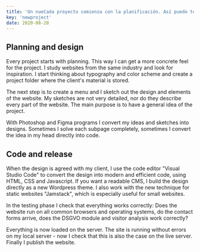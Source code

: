 ```yaml
---
title: 'Un nueCada proyecto comienza con la planificación. Así puedo tener una sensación más concreta del proyecto. Estudio sitios web de la misma industria y busco inspiración.'
key: 'newproject'
date: 2020-08-28
---
```


## Planning and design

Every project starts with planning. This way I can get a more concrete feel for the project. I study websites from the same industry and look for inspiration. I start thinking about typography and color scheme and create a project folder where the client's material is stored.

The next step is to create a menu and I sketch out the design and elements of the website. My sketches are not very detailed, nor do they describe every part of the website. The main purpose is to have a general idea of the project.

With Photoshop and Figma programs I convert my ideas and sketches into designs. Sometimes I solve each subpage completely, sometimes I convert the idea in my head directly into code.

## Code and release

When the design is agreed with my client, I use the code editor "Visual Studio Code" to convert the design into modern and efficient code, using HTML, CSS and Javascript. If you want a readable CMS, I build the design directly as a new Wordpress theme. I also work with the new technique for static websites "Jamstack", which is especially useful for small websites.

In the testing phase I check that everything works correctly: Does the website run on all common browsers and operating systems, do the contact forms arrive, does the DSGVO module and visitor analysis work correctly?

Everything is now loaded on the server. The site is running without errors on my local server - now I check that this is also the case on the live server. Finally I publish the website.
